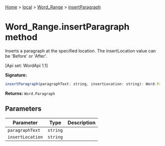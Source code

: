 [Home](./index) &gt; [local](local.md) &gt; [Word\_Range](local.word_range.md) &gt; [insertParagraph](local.word_range.insertparagraph.md)

# Word\_Range.insertParagraph method

Inserts a paragraph at the specified location. The insertLocation value can be 'Before' or 'After'. 

 \[Api set: WordApi 1.1\]

**Signature:**
```javascript
insertParagraph(paragraphText: string, insertLocation: string): Word.Paragraph;
```
**Returns:** `Word.Paragraph`

## Parameters

|  Parameter | Type | Description |
|  --- | --- | --- |
|  `paragraphText` | `string` |  |
|  `insertLocation` | `string` |  |

